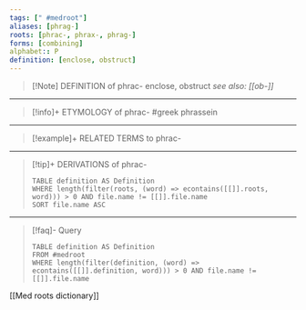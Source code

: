 ```yaml
---
tags: [" #medroot"]
aliases: [phrag-]
roots: [phrac-, phrax-, phrag-]
forms: [combining]
alphabet:: P
definition: [enclose, obstruct]
---
```

>[!Note] DEFINITION of phrac-
>enclose, obstruct
>*see also: [[ob-]]*
_____
>[!info]+ ETYMOLOGY of phrac-
>#greek phrassein
_____
>[!example]+ RELATED TERMS to phrac-
>
_____
>[!tip]+ DERIVATIONS of phrac-
>```dataview
>TABLE definition AS Definition 
>WHERE length(filter(roots, (word) => econtains([[]].roots, word))) > 0 AND file.name != [[]].file.name
>SORT file.name ASC
>```
___
>[!faq]- Query
>```dataview
>TABLE definition AS Definition
>FROM #medroot
>WHERE length(filter(definition, (word) => econtains([[]].definition, word))) > 0 AND file.name != [[]].file.name
>```

[[Med roots dictionary]]